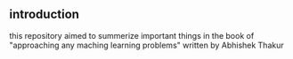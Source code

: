 ## introduction
this repository aimed to summerize important things in the book of "approaching any maching learning problems" written by Abhishek Thakur 